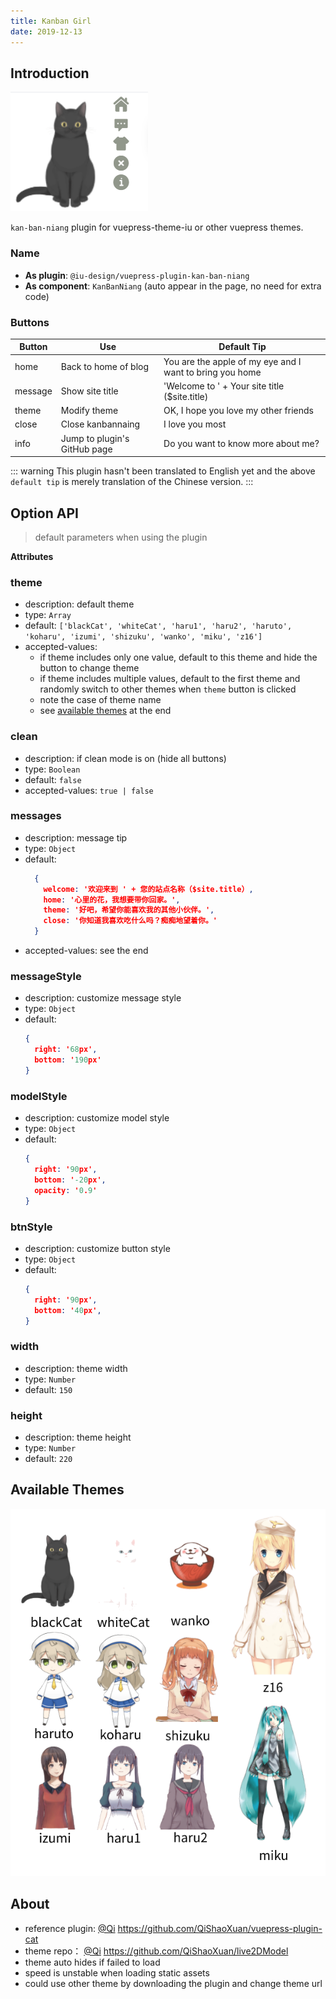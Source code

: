 ```yaml
---
title: Kanban Girl
date: 2019-12-13
---
```


## Introduction

![demo.png](./images/kanbannaing_1.png)

`kan-ban-niang` plugin for vuepress-theme-iu or other vuepress themes.

### Name

- **As plugin**: `@iu-design/vuepress-plugin-kan-ban-niang`
- **As component**: `KanBanNiang` (auto appear in the page, no need for extra code)

### Buttons

|Button|Use|Default Tip|
|-|-|-|
|home|Back to home of blog|You are the apple of my eye and I want to bring you home|
|message|Show site title|'Welcome to ' + Your site title ($site.title) |
|theme|Modify theme|OK, I hope you love my other friends|
|close|Close kanbannaing|I love you most|
|info|Jump to plugin's GitHub page|Do you want to know more about me?|

::: warning
This plugin hasn't been translated to English yet and the above `default tip` is merely translation of the Chinese version.
:::

## Option API

> default parameters when using the plugin

**Attributes**

### theme

- description: default theme
- type: `Array`
- default: `['blackCat', 'whiteCat', 'haru1', 'haru2', 'haruto', 'koharu', 'izumi', 'shizuku', 'wanko', 'miku', 'z16']`
- accepted-values:
  - if theme includes only one value, default to this theme and hide the button to change theme
  - if theme includes multiple values, default to the first theme and randomly switch to other themes when `theme` button is clicked
  - note the case of theme name
  - see [available themes](#available-themes) at the end

### clean
- description: if clean mode is on (hide all buttons)
- type: `Boolean`
- default: `false`
- accepted-values: `true | false`

### messages

- description: message tip
- type: `Object`
- default:
  ```json
    {
      welcome: '欢迎来到 ' + 您的站点名称（$site.title）,
      home: '心里的花，我想要带你回家。',
      theme: '好吧，希望你能喜欢我的其他小伙伴。',
      close: '你知道我喜欢吃什么吗？痴痴地望着你。'
    }
  ```
- accepted-values: see the end

### messageStyle

- description: customize message style
- type: `Object`
- default:
    ```json
    {
      right: '68px',
      bottom: '190px'
    }
    ```

### modelStyle

- description: customize model style
- type: `Object`
- default:
    ```json
    {
      right: '90px',
      bottom: '-20px',
      opacity: '0.9'
    }
    ```

### btnStyle

- description: customize button style
- type: `Object`
- default:
    ```json
    {
      right: '90px',
      bottom: '40px',
    }
    ```

### width

- description: theme width
- type: `Number`
- default: `150`

### height

- description: theme height
- type: `Number`
- default: `220`

## Available Themes

![themes.png](./images/kanbanniang_2.png)

## About

- reference plugin: [@Qi](https://github.com/QiShaoXuan) https://github.com/QiShaoXuan/vuepress-plugin-cat
- theme repo： [@Qi](https://github.com/QiShaoXuan) https://github.com/QiShaoXuan/live2DModel
- theme auto hides if failed to load
- speed is unstable when loading static assets
- could use other theme by downloading the plugin and change theme url
